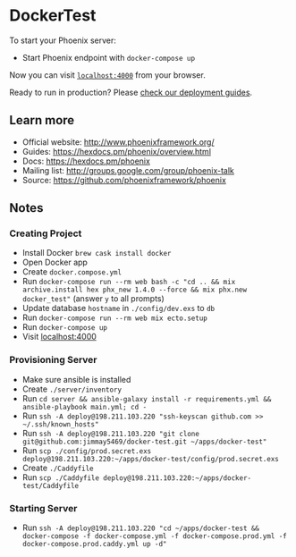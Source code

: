 # DockerTest

To start your Phoenix server:

  * Start Phoenix endpoint with `docker-compose up`

Now you can visit [`localhost:4000`](http://localhost:4000) from your browser.

Ready to run in production? Please [check our deployment guides](https://hexdocs.pm/phoenix/deployment.html).

## Learn more

  * Official website: http://www.phoenixframework.org/
  * Guides: https://hexdocs.pm/phoenix/overview.html
  * Docs: https://hexdocs.pm/phoenix
  * Mailing list: http://groups.google.com/group/phoenix-talk
  * Source: https://github.com/phoenixframework/phoenix

## Notes

### Creating Project

- Install Docker `brew cask install docker`
- Open Docker app
- Create `docker.compose.yml`
- Run `docker-compose run --rm web bash -c "cd .. && mix archive.install hex phx_new 1.4.0 --force && mix phx.new docker_test"` (answer `y` to all prompts)
- Update database `hostname` in `./config/dev.exs` to `db`
- Run `docker-compose run --rm web mix ecto.setup`
- Run `docker-compose up`
- Visit [localhost:4000](http://localhost:4000)

### Provisioning Server

- Make sure ansible is installed
- Create `./server/inventory`
- Run `cd server && ansible-galaxy install -r requirements.yml && ansible-playbook main.yml; cd -`
- Run `ssh -A deploy@198.211.103.220 "ssh-keyscan github.com >> ~/.ssh/known_hosts"`
- Run `ssh -A deploy@198.211.103.220 "git clone git@github.com:jimmay5469/docker-test.git ~/apps/docker-test"`
- Run `scp ./config/prod.secret.exs deploy@198.211.103.220:~/apps/docker-test/config/prod.secret.exs`
- Create `./Caddyfile`
- Run `scp ./Caddyfile deploy@198.211.103.220:~/apps/docker-test/Caddyfile`

### Starting Server
- Run `ssh -A deploy@198.211.103.220 "cd ~/apps/docker-test && docker-compose -f docker-compose.yml -f docker-compose.prod.yml -f docker-compose.prod.caddy.yml up -d"`
